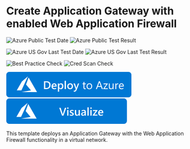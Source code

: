 # Create Application Gateway with enabled Web Application Firewall

![Azure Public Test Date](https://azurequickstartsservice.blob.core.windows.net/badges/101-application-gateway-waf/PublicLastTestDate.svg)
![Azure Public Test Result](https://azurequickstartsservice.blob.core.windows.net/badges/101-application-gateway-waf/PublicDeployment.svg)

![Azure US Gov Last Test Date](https://azurequickstartsservice.blob.core.windows.net/badges/101-application-gateway-waf/FairfaxLastTestDate.svg)
![Azure US Gov Last Test Result](https://azurequickstartsservice.blob.core.windows.net/badges/101-application-gateway-waf/FairfaxDeployment.svg)

![Best Practice Check](https://azurequickstartsservice.blob.core.windows.net/badges/101-application-gateway-waf/BestPracticeResult.svg)
![Cred Scan Check](https://azurequickstartsservice.blob.core.windows.net/badges/101-application-gateway-waf/CredScanResult.svg)

[![Deploy To Azure](https://raw.githubusercontent.com/Azure/azure-quickstart-templates/master/1-CONTRIBUTION-GUIDE/images/deploytoazure.svg?sanitize=true)]("https://portal.azure.com/#create/Microsoft.Template/uri/https%3A%2F%2Fraw.githubusercontent.com%2FAzure%2Fazure-quickstart-templates%2Fmaster%2F101-application-gateway-waf%2Fazuredeploy.json")  [![Visualize](https://raw.githubusercontent.com/Azure/azure-quickstart-templates/master/1-CONTRIBUTION-GUIDE/images/visualizebutton.svg?sanitize=true)]("http://armviz.io/#/?load=https%3A%2F%2Fraw.githubusercontent.com%2FAzure%2Fazure-quickstart-templates%2Fmaster%2F101-application-gateway-waf%2Fazuredeploy.json")

This template deploys an Application Gateway with the Web Application Firewall functionality in a virtual network.


